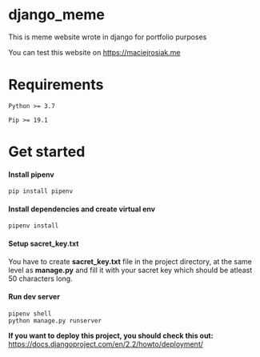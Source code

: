 # django_meme
This is meme website wrote in django for portfolio purposes

You can test this website on https://maciejrosiak.me
# Requirements

`Python >= 3.7`

`Pip >= 19.1`

# Get started

#### Install pipenv
``` shell
pip install pipenv
```

#### Install dependencies and create virtual env
``` shell
pipenv install
```

#### Setup sacret_key.txt
You have to create **sacret_key.txt** file in the project directory,
at the same level as **manage.py** and fill it with your sacret key which should be atleast 50 characters long.

#### Run dev server
``` shell
pipenv shell
python manage.py runserver
```

**If you want to deploy this project, you should check this out:** https://docs.djangoproject.com/en/2.2/howto/deployment/


